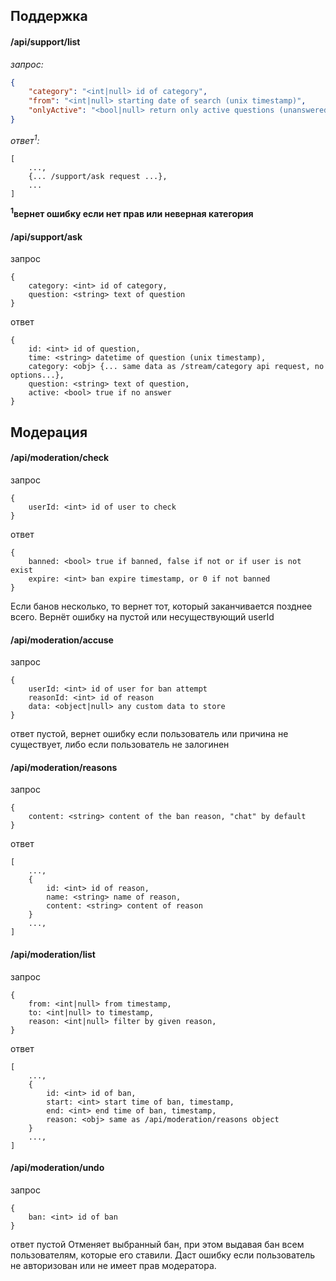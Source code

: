 ## Поддержка

#### /api/support/list
*запрос:*
```json
{
    "category": "<int|null> id of category",
    "from": "<int|null> starting date of search (unix timestamp)",
    "onlyActive": "<bool|null> return only active questions (unanswered), true by default"
}
```
*ответ<sup>1</sup>:*
```
[
    ...,
    {... /support/ask request ...},
    ...
]
```
**<sup>1</sup>вернет ошибку если нет прав или неверная категория**

#### /api/support/ask
запрос
```
{
    category: <int> id of category,
    question: <string> text of question
}
```
ответ
```
{
    id: <int> id of question,
    time: <string> datetime of question (unix timestamp),
    category: <obj> {... same data as /stream/category api request, no options...},
    question: <string> text of question,
    active: <bool> true if no answer
}
```

## Модерация

#### /api/moderation/check
запрос
```
{
    userId: <int> id of user to check
}
```
ответ
```
{
    banned: <bool> true if banned, false if not or if user is not exist
    expire: <int> ban expire timestamp, or 0 if not banned
}
```
Если банов несколько, то вернет тот, который заканчивается позднее всего. Вернёт ошибку на пустой или 
несуществующий userId

#### /api/moderation/accuse
запрос
```
{
    userId: <int> id of user for ban attempt
    reasonId: <int> id of reason
    data: <object|null> any custom data to store
}
```
ответ пустой, вернет ошибку если пользователь или причина не существует, либо если пользователь не залогинен

#### /api/moderation/reasons
запрос
```
{
    content: <string> content of the ban reason, "chat" by default
}
```
 
ответ
```
[
    ...,
    {
        id: <int> id of reason,
        name: <string> name of reason,
        content: <string> content of reason
    }
    ...,
]
```

#### /api/moderation/list
запрос
```
{
    from: <int|null> from timestamp,
    to: <int|null> to timestamp,
    reason: <int|null> filter by given reason,
}
```
ответ
```
[
    ...,
    {
        id: <int> id of ban,
        start: <int> start time of ban, timestamp,
        end: <int> end time of ban, timestamp,
        reason: <obj> same as /api/moderation/reasons object
    }
    ...,
]
```
 
#### /api/moderation/undo
запрос
```
{
    ban: <int> id of ban
}
```
ответ пустой
Отменяет выбранный бан, при этом выдавая бан всем пользователям, которые его ставили. 
Даст ошибку если пользователь не авторизован или не имеет прав модератора.
